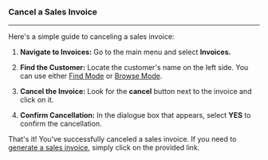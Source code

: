 ### Cancel a Sales Invoice
_______________
Here's a simple guide to canceling a sales invoice:

1. **Navigate to Invoices:** Go to the main menu and select **Invoices.**
    
2. **Find the Customer:** Locate the customer's name on the left side. You can use either [Find Mode](https://github.com/Fx-Professional-Services/HorizonDocs/blob/main/Horizon%20User%20Guide/VIII.%20Searching%20on%20Horizon/Find%20Mode.md) or [Browse Mode](https://github.com/Fx-Professional-Services/HorizonDocs/blob/main/Horizon%20User%20Guide/VIII.%20Searching%20on%20Horizon/Browse%20Mode.md).
    
3. **Cancel the Invoice:** Look for the **cancel** button next to the invoice and click on it.
    
4. **Confirm Cancellation:** In the dialogue box that appears, select **YES** to confirm the cancellation.
    

That's it! You've successfully canceled a sales invoice. If you need to [generate a sales invoice](Horizon%20User%20Guide/V.%20Sales%20Orders/Generating%20Sales%20Order%20Invoices.md), simply click on the provided link.